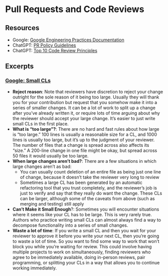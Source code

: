 # Pull Requests and Code Reviews

## Resources

- Google: [Google Engineering Practices Documentation](https://google.github.io/eng-practices/)  
- ChatGPT: [PR Policy Guidelines](https://chatgpt.com/share/68400db1-fb78-800b-91df-c24981f3150c)  
- ChatGPT: [Top 10 Code Review Principles](https://chatgpt.com/share/6840125c-6fc8-800b-a385-ec726ed972cd)  

## Excerpts

### [Google: Small CLs](https://google.github.io/eng-practices/review/developer/small-cls.html)

- **Reject reason**: Note that reviewers have discretion to reject your change outright for the sole reason of it being too large. Usually they will thank you for your contribution but request that you somehow make it into a series of smaller changes. It can be a lot of work to split up a change after you’ve already written it, or require lots of time arguing about why the reviewer should accept your large change. It’s easier to just write small CLs in the first place.
- **What is “too large”?**: There are no hard and fast rules about how large is “too large.” 100 lines is usually a reasonable size for a CL, and 1000 lines is usually too large, but it’s up to the judgment of your reviewer. The number of files that a change is spread across also affects its “size.” A 200-line change in one file might be okay, but spread across 50 files it would usually be too large.
- **When large changes aren’t bad?**: There are a few situations in which large changes aren’t as bad:  
  - You can usually count deletion of an entire file as being just one line of change, because it doesn’t take the reviewer very long to review  
  - Sometimes a large CL has been generated by an automatic refactoring tool that you trust completely, and the reviewer’s job is just to verify and say that they really do want the change. These CLs can be larger, although some of the caveats from above (such as merging and testing) still apply
- **Can’t Make it Small Enough**?: Sometimes you will encounter situations where it seems like your CL has to be large. This is very rarely true. Authors who practice writing small CLs can almost always find a way to decompose functionality into a series of small changes.
- **Waste a lot of time**: If you write a small CL and then you wait for your reviewer to approve it before you write your next CL, then you’re going to waste a lot of time. So you want to find some way to work that won’t block you while you’re waiting for review. This could involve having multiple projects to work on simultaneously, finding reviewers who agree to be immediately available, doing in-person reviews, pair programming, or splitting your CLs in a way that allows you to continue working immediately.
